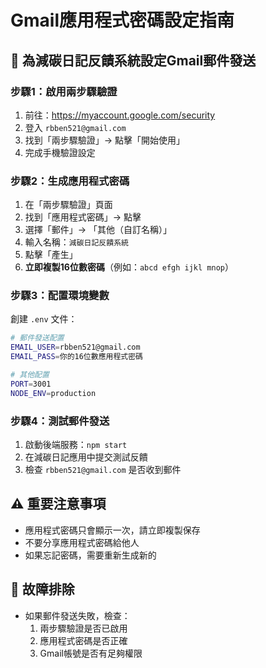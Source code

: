 # Gmail應用程式密碼設定指南

## 📧 為減碳日記反饋系統設定Gmail郵件發送

### 步驟1：啟用兩步驟驗證
1. 前往：https://myaccount.google.com/security
2. 登入 `rbben521@gmail.com`
3. 找到「兩步驟驗證」→ 點擊「開始使用」
4. 完成手機驗證設定

### 步驟2：生成應用程式密碼
1. 在「兩步驟驗證」頁面
2. 找到「應用程式密碼」→ 點擊
3. 選擇「郵件」→ 「其他（自訂名稱）」
4. 輸入名稱：`減碳日記反饋系統`
5. 點擊「產生」
6. **立即複製16位數密碼**（例如：`abcd efgh ijkl mnop`）

### 步驟3：配置環境變數
創建 `.env` 文件：
```bash
# 郵件發送配置
EMAIL_USER=rbben521@gmail.com
EMAIL_PASS=你的16位數應用程式密碼

# 其他配置
PORT=3001
NODE_ENV=production
```

### 步驟4：測試郵件發送
1. 啟動後端服務：`npm start`
2. 在減碳日記應用中提交測試反饋
3. 檢查 `rbben521@gmail.com` 是否收到郵件

## ⚠️ 重要注意事項
- 應用程式密碼只會顯示一次，請立即複製保存
- 不要分享應用程式密碼給他人
- 如果忘記密碼，需要重新生成新的

## 🔧 故障排除
- 如果郵件發送失敗，檢查：
  1. 兩步驟驗證是否已啟用
  2. 應用程式密碼是否正確
  3. Gmail帳號是否有足夠權限

